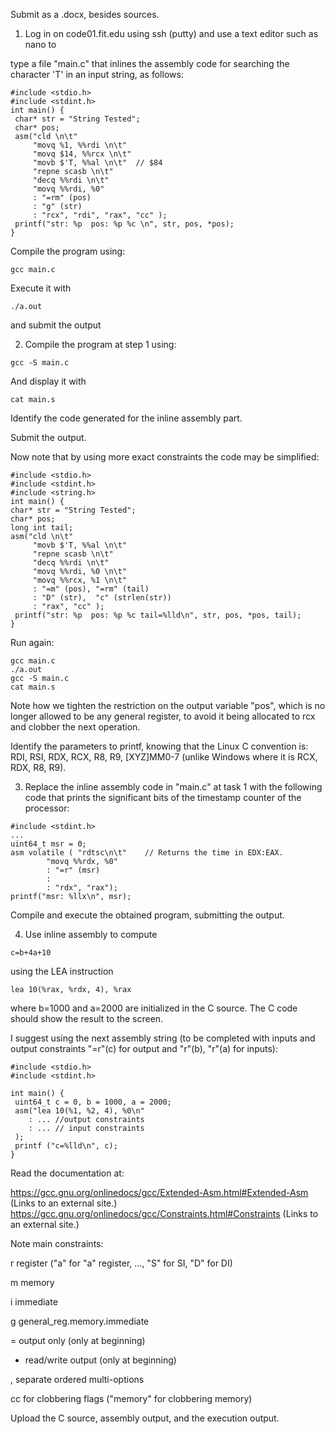 Submit as a .docx, besides sources.

 

1. Log in on code01.fit.edu using ssh (putty) and use a text editor such as nano to

type a file "main.c" that inlines the assembly code for searching the character 'T' in an input string, as follows:
```
#include <stdio.h>
#include <stdint.h>
int main() {
 char* str = "String Tested";
 char* pos;
 asm("cld \n\t" 
     "movq %1, %%rdi \n\t" 
     "movq $14, %%rcx \n\t"
     "movb $'T, %%al \n\t"  // $84
     "repne scasb \n\t"
     "decq %%rdi \n\t"
     "movq %%rdi, %0"
     : "=rm" (pos) 
     : "g" (str)
     : "rcx", "rdi", "rax", "cc" );
 printf("str: %p  pos: %p %c \n", str, pos, *pos);
}
```
Compile the program using:
```
gcc main.c
```
Execute it with
```
./a.out
```
and submit the output

2. Compile the program at step 1 using:
```
gcc -S main.c
```
And display it with
```
cat main.s
```
Identify the code generated for the inline assembly part. 

Submit the output.

 

Now note that by using more exact constraints the code may be simplified:
```
#include <stdio.h>
#include <stdint.h>
#include <string.h>
int main() {
char* str = "String Tested";
char* pos;
long int tail;
asm("cld \n\t"
     "movb $'T, %%al \n\t"
     "repne scasb \n\t"
     "decq %%rdi \n\t"
     "movq %%rdi, %0 \n\t"
     "movq %%rcx, %1 \n\t"
     : "=m" (pos), "=rm" (tail)
     : "D" (str),  "c" (strlen(str))
     : "rax", "cc" );
 printf("str: %p  pos: %p %c tail=%lld\n", str, pos, *pos, tail);
}
```
Run again:
```
gcc main.c
./a.out
gcc -S main.c
cat main.s
```
Note how we tighten the restriction on the output variable "pos", which is no longer allowed to be any general register, to avoid it being allocated to rcx and clobber the next operation. 

Identify the parameters to printf, knowing that the Linux C convention is: RDI, RSI, RDX, RCX, R8, R9, [XYZ]MM0-7 (unlike Windows where it is RCX, RDX, R8, R9).

 

3. Replace the inline assembly code in "main.c" at task 1 with the following code that prints the significant bits of the timestamp counter of the processor:
```
#include <stdint.h>
...
uint64_t msr = 0;
asm volatile ( "rdtsc\n\t"    // Returns the time in EDX:EAX.
        "movq %%rdx, %0"   
        : "=r" (msr)
        :
        : "rdx", "rax");
printf("msr: %llx\n", msr);
```
Compile and execute the obtained program, submitting the output.

4. Use inline assembly to compute
```
c=b+4a+10
```
using the LEA instruction
```
lea 10(%rax, %rdx, 4), %rax
```
where b=1000 and a=2000 are initialized in the C source. The C code should show the result to the screen.

I suggest using the next assembly string (to be completed with inputs and output constraints "=r"(c) for output and "r"(b), "r"(a) for inputs):
```
#include <stdio.h>
#include <stdint.h>

int main() {
 uint64_t c = 0, b = 1000, a = 2000;
 asm("lea 10(%1, %2, 4), %0\n"
    : ... //output constraints
    : ... // input constraints 
 );
 printf ("c=%lld\n", c);
}
```
Read the documentation at:

https://gcc.gnu.org/onlinedocs/gcc/Extended-Asm.html#Extended-Asm (Links to an external site.) https://gcc.gnu.org/onlinedocs/gcc/Constraints.html#Constraints (Links to an external site.)

 

Note main constraints: 

r  register ("a" for "a" register, ..., "S" for SI, "D" for DI)

m memory

i immediate

g general_reg.memory.immediate

= output only (only at beginning)

+ read/write output (only at beginning)

, separate ordered multi-options

cc for clobbering flags ("memory" for clobbering memory)


Upload the C source, assembly output, and the execution output.

 

 